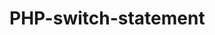 # PHP-switch-statement
<!DOCTYPE HTML>
<html lang="en-US">
<head>
	<meta charset="UTF-8">
	<title>New</title>
</head>
<body>
<?php                                           
$febcolor= "default";
switch($febcolor){
	case "red";
	echo "my fevorite color is red";
	break;
	case "blue";
	echo "myfevorite color is blue";
	break;
	case "green";
	echo "myfevorite color is green";
	break;
	default:
	echo "my fevorite color is nither red, blue nor green";
}
?>
</body>
</html>
